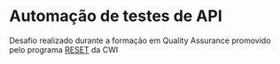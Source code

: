 <h1>Automação de testes de API</h1>
<p>Desafio realizado durante a formação em Quality Assurance promovido pelo programa <a href="https://cwi.com.br/talentos/formacao/reset/">RESET</a> da CWI</p>
